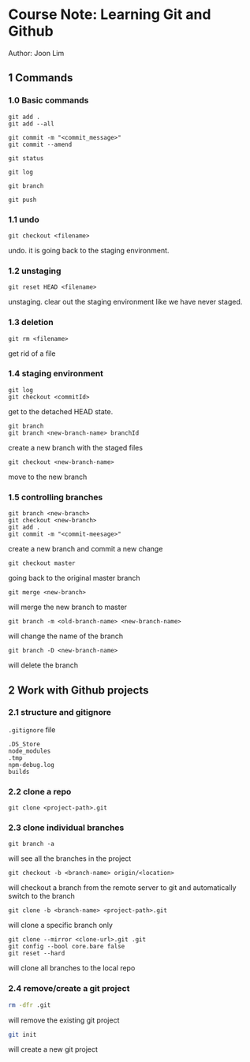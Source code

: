 Course Note: Learning Git and Github
====================================

Author: Joon Lim


## 1 Commands

### 1.0 Basic commands

```git
git add .
git add --all

git commit -m "<commit_message>"
git commit --amend

git status

git log

git branch

git push
```

### 1.1 undo
```git 
git checkout <filename>
```
undo. it is going back to the staging environment.

### 1.2 unstaging
```git 
git reset HEAD <filename>
```
unstaging. clear out the staging environment like we have never staged.

### 1.3 deletion

```git
git rm <filename>
```
get rid of a file

### 1.4 staging environment

```git
git log
git checkout <commitId>
```
get to the detached HEAD state.

```git
git branch
git branch <new-branch-name> branchId
```
create a new branch with the staged files

```git
git checkout <new-branch-name>
```
move to the new branch

### 1.5 controlling branches

```git
git branch <new-branch>
git checkout <new-branch>
git add .
git commit -m "<commit-meesage>"
```
create a new branch and commit a new change

```git
git checkout master
```
going back to the original master branch

```git
git merge <new-branch>
```
will merge the new branch to master

```git
git branch -m <old-branch-name> <new-branch-name>
```
will change the name of the branch

```git
git branch -D <new-branch-name>
```
will delete the branch

## 2 Work with Github projects

### 2.1 structure and gitignore

`.gitignore` file

```
.DS_Store
node_modules
.tmp
npm-debug.log
builds
```

### 2.2 clone a repo

```git
git clone <project-path>.git
```

### 2.3 clone individual branches

```git
git branch -a 
```
will see all the branches in the project

```git
git checkout -b <branch-name> origin/<location>
```
will checkout a branch from the remote server to git and automatically switch to the branch

```git
git clone -b <branch-name> <project-path>.git
```
will clone a specific branch only

```git
git clone --mirror <clone-url>.git .git
git config --bool core.bare false
git reset --hard
```
will clone all branches to the local repo

### 2.4 remove/create a git project

```bash
rm -dfr .git
```
will remove the existing git project

```bash
git init
```
will create a new git project

